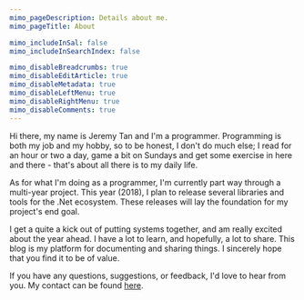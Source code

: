 ```yaml
---
mimo_pageDescription: Details about me.
mimo_pageTitle: About

mimo_includeInSal: false
mimo_includeInSearchIndex: false

mimo_disableBreadcrumbs: true
mimo_disableEditArticle: true
mimo_disableMetadata: true
mimo_disableLeftMenu: true
mimo_disableRightMenu: true
mimo_disableComments: true
---
```


Hi there, my name is Jeremy Tan and I'm a programmer. Programming is both my job and my hobby, so to be honest, I don't do much else; I read for an hour or two a day, game a bit on Sundays and get some exercise in here and there -
that's about all there is to my daily life.

As for what I'm doing as a programmer, I'm currently part way through a multi-year project. This year (2018), I plan to release several libraries and tools for the .Net ecosystem. These releases will lay the foundation 
for my project's end goal.

I get a quite a kick out of putting systems together, and am really excited about the year ahead. I have a lot to learn, and hopefully, a lot to share. This blog is my platform for documenting and sharing things.
I sincerely hope that you find it to be of value.

If you have any questions, suggestions, or feedback, I'd love to hear from you. My contact can be found [here](/contact).
